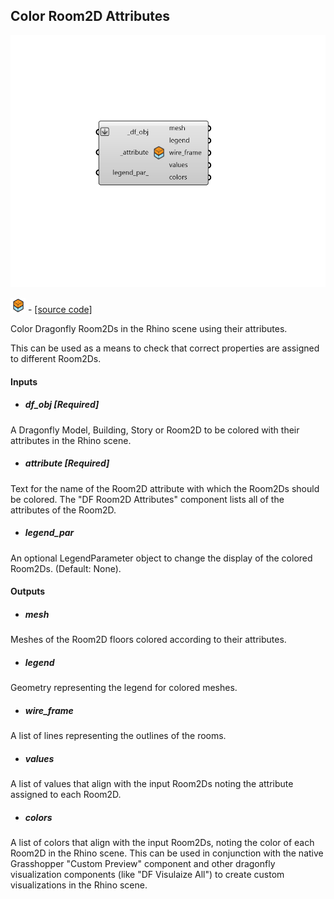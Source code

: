 ## Color Room2D Attributes

![](../../images/components/Color_Room2D_Attributes.png)

![](../../images/icons/Color_Room2D_Attributes.png) - [[source code]](https://github.com/ladybug-tools/dragonfly-grasshopper/blob/master/dragonfly_grasshopper/src//DF%20Color%20Room2D%20Attributes.py)


Color Dragonfly Room2Ds in the Rhino scene using their attributes. 

This can be used as a means to check that correct properties are assigned to different Room2Ds. 



#### Inputs
* ##### df_obj [Required]
A Dragonfly Model, Building, Story or Room2D to be colored with their attributes in the Rhino scene. 
* ##### attribute [Required]
Text for the name of the Room2D attribute with which the Room2Ds should be colored. The "DF Room2D Attributes" component lists all of the attributes of the Room2D. 
* ##### legend_par 
An optional LegendParameter object to change the display of the colored Room2Ds. (Default: None). 

#### Outputs
* ##### mesh
Meshes of the Room2D floors colored according to their attributes. 
* ##### legend
Geometry representing the legend for colored meshes. 
* ##### wire_frame
A list of lines representing the outlines of the rooms. 
* ##### values
A list of values that align with the input Room2Ds noting the attribute assigned to each Room2D. 
* ##### colors
A list of colors that align with the input Room2Ds, noting the color of each Room2D in the Rhino scene. This can be used in conjunction with the native Grasshopper "Custom Preview" component and other dragonfly visualization components (like "DF Visulaize All") to create custom visualizations in the Rhino scene. 